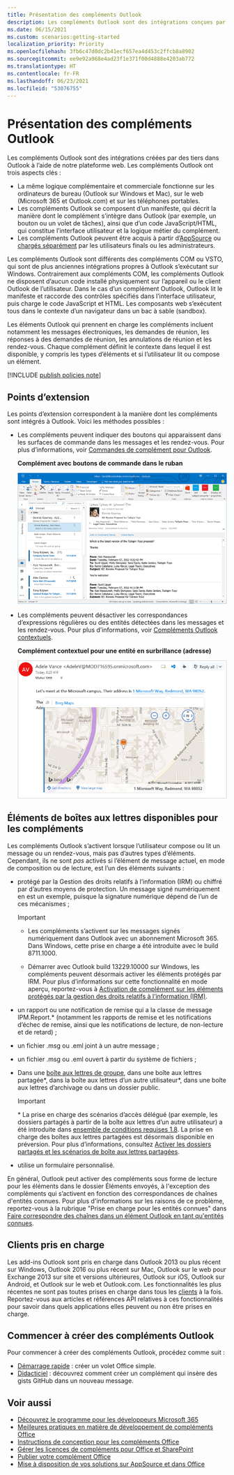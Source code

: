 ```yaml
---
title: Présentation des compléments Outlook
description: Les compléments Outlook sont des intégrations conçues par des tiers dans Outlook à l’aide de notre plate-forme web.
ms.date: 06/15/2021
ms.custom: scenarios:getting-started
localization_priority: Priority
ms.openlocfilehash: 3fb6c47d0dc2b41ecf657ea4d453c2ffcb8a8902
ms.sourcegitcommit: ee9e92a968e4ad23f1e371f00d4888e4203ab772
ms.translationtype: HT
ms.contentlocale: fr-FR
ms.lasthandoff: 06/23/2021
ms.locfileid: "53076755"
---
```

# <a name="outlook-add-ins-overview"></a>Présentation des compléments Outlook

Les compléments Outlook sont des intégrations créées par des tiers dans Outlook à l’aide de notre plateforme web. Les compléments Outlook ont trois aspects clés :

- La même logique complémentaire et commerciale fonctionne sur les ordinateurs de bureau (Outlook sur Windows et Mac), sur le web (Microsoft 365 et Outlook.com) et sur les téléphones portables.
- Les compléments Outlook se composent d’un manifeste, qui décrit la manière dont le complément s’intègre dans Outlook (par exemple, un bouton ou un volet de tâches), ainsi que d’un code JavaScript/HTML, qui constitue l’interface utilisateur et la logique métier du complément.
- Les compléments Outlook peuvent être acquis à partir d’[AppSource](https://appsource.microsoft.com) ou [chargés séparément](sideload-outlook-add-ins-for-testing.md) par les utilisateurs finals ou les administrateurs.

Les compléments Outlook sont différents des compléments COM ou VSTO, qui sont de plus anciennes intégrations propres à Outlook s’exécutant sur Windows. Contrairement aux compléments COM, les compléments Outlook ne disposent d’aucun code installé physiquement sur l’appareil ou le client Outlook de l’utilisateur. Dans le cas d’un complément Outlook, Outlook lit le manifeste et raccorde des contrôles spécifiés dans l’interface utilisateur, puis charge le code JavaScript et HTML. Les composants web s’exécutent tous dans le contexte d’un navigateur dans un bac à sable (sandbox).

Les éléments Outlook qui prennent en charge les compléments incluent notamment les messages électroniques, les demandes de réunion, les réponses à des demandes de réunion, les annulations de réunion et les rendez-vous. Chaque complément définit le contexte dans lequel il est disponible, y compris les types d’éléments et si l’utilisateur lit ou compose un élément.

[!INCLUDE [publish policies note](../includes/note-publish-policies.md)]

## <a name="extension-points"></a>Points d’extension

Les points d’extension correspondent à la manière dont les compléments sont intégrés à Outlook. Voici les méthodes possibles :

- Les compléments peuvent indiquer des boutons qui apparaissent dans les surfaces de commande dans les messages et les rendez-vous. Pour plus d’informations, voir [Commandes de complément pour Outlook](add-in-commands-for-outlook.md).

    **Complément avec boutons de commande dans le ruban**

    ![Complément de commande Forme sans interface utilisateur.](../images/uiless-command-shape.png)

- Les compléments peuvent désactiver les correspondances d’expressions régulières ou des entités détectées dans les messages et les rendez-vous. Pour plus d’informations, voir [Compléments Outlook contextuels](contextual-outlook-add-ins.md).

    **Complément contextuel pour une entité en surbrillance (adresse)**

    ![Montre une application contextuelle dans une carte.](../images/outlook-detected-entity-card.png)

## <a name="mailbox-items-available-to-add-ins"></a>Éléments de boîtes aux lettres disponibles pour les compléments

Les compléments Outlook s’activent lorsque l’utilisateur compose ou lit un message ou un rendez-vous, mais pas d’autres types d’éléments. Cependant, ils ne sont *pas* activés si l’élément de message actuel, en mode de composition ou de lecture, est l’un des éléments suivants :

- protégé par la Gestion des droits relatifs à l’information (IRM) ou chiffré par d’autres moyens de protection. Un message signé numériquement en est un exemple, puisque la signature numérique dépend de l’un de ces mécanismes ;

  > [!IMPORTANT]
  >
  > - Les compléments s’activent sur les messages signés numériquement dans Outlook avec un abonnement Microsoft 365. Dans Windows, cette prise en charge a été introduite avec le build 8711.1000.
  >
  > - Démarrer avec Outlook build 13229.10000 sur Windows, les compléments peuvent désormais activer les éléments protégés par IRM. Pour plus d’informations sur cette fonctionnalité en mode aperçu, reportez-vous à [Activation de complément sur les éléments protégés par la gestion des droits relatifs à l’information (IRM)](../reference/objectmodel/preview-requirement-set/outlook-requirement-set-preview.md#add-in-activation-on-items-protected-by-information-rights-management-irm).

- un rapport ou une notification de remise qui a la classe de message IPM.Report.* (notamment les rapports de remise et les notifications d’échec de remise, ainsi que les notifications de lecture, de non-lecture et de retard) ;

- un fichier .msg ou .eml joint à un autre message ;

- un fichier .msg ou .eml ouvert à partir du système de fichiers ;

- Dans une [boîte aux lettres de groupe](/microsoft-365/admin/create-groups/compare-groups?view=o365-worldwide&preserve-view=true#shared-mailboxes), dans une boîte aux lettres partagée\*, dans la boîte aux lettres d’un autre utilisateur\*, dans une boîte aux lettres d’archivage ou dans un dossier public.

  > [!IMPORTANT]
  > \* La prise en charge des scénarios d’accès délégué (par exemple, les dossiers partagés à partir de la boîte aux lettres d’un autre utilisateur) a été introduite dans [ensemble de conditions requises 1.8](../reference/objectmodel/requirement-set-1.8/outlook-requirement-set-1.8.md). La prise en charge des boîtes aux lettres partagées est désormais disponible en préversion. Pour plus d’informations, consultez [Activer les dossiers partagés et les scénarios de boîte aux lettres partagées](delegate-access.md).

- utilise un formulaire personnalisé.

En général, Outlook peut activer des compléments sous forme de lecture pour les éléments dans le dossier Éléments envoyés, à l'exception des compléments qui s’activent en fonction des correspondances de chaînes d'entités connues. Pour plus d'informations sur les raisons de ce problème, reportez-vous à la rubrique "Prise en charge pour les entités connues" dans [Faire correspondre des chaînes dans un élément Outlook en tant qu'entités connues](match-strings-in-an-item-as-well-known-entities.md).

## <a name="supported-clients"></a>Clients pris en charge

Les add-ins Outlook sont pris en charge dans Outlook 2013 ou plus récent sur Windows, Outlook 2016 ou plus récent sur Mac, Outlook sur le web pour Exchange 2013 sur site et versions ultérieures, Outlook sur iOS, Outlook sur Android, et Outlook sur le web et Outlook.com. Les fonctionnalités les plus récentes ne sont pas toutes prises en charge dans tous les [clients](../reference/requirement-sets/outlook-api-requirement-sets.md#requirement-sets-supported-by-exchange-servers-and-outlook-clients) à la fois. Reportez-vous aux articles et références API relatives à ces fonctionnalités pour savoir dans quels applications elles peuvent ou non être prises en charge.

## <a name="get-started-building-outlook-add-ins"></a>Commencer à créer des compléments Outlook

Pour commencer à créer des compléments Outlook, procédez comme suit :

- [Démarrage rapide](../quickstarts/outlook-quickstart.md) : créer un volet Office simple.
- [Didacticiel](../tutorials/outlook-tutorial.md) : découvrez comment créer un complément qui insère des gists GitHub dans un nouveau message.

## <a name="see-also"></a>Voir aussi

- [Découvrez le programme pour les développeurs Microsoft 365](https://developer.microsoft.com/microsoft-365/dev-program)
- [Meilleures pratiques en matière de développement de compléments Office](../concepts/add-in-development-best-practices.md)
- [Instructions de conception pour les compléments Office](../design/add-in-design.md)
- [Gérer les licences de compléments pour Office et SharePoint](/office/dev/store/license-your-add-ins)
- [Publier votre complément Office](../publish/publish.md)
- [Mise à disposition de vos solutions sur AppSource et dans Office](/office/dev/store/submit-to-the-office-store)
